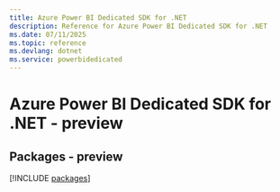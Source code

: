 ```yaml
---
title: Azure Power BI Dedicated SDK for .NET
description: Reference for Azure Power BI Dedicated SDK for .NET
ms.date: 07/11/2025
ms.topic: reference
ms.devlang: dotnet
ms.service: powerbidedicated
---
```

# Azure Power BI Dedicated SDK for .NET - preview
## Packages - preview
[!INCLUDE [packages](power-bi-dedicated-index.md)]